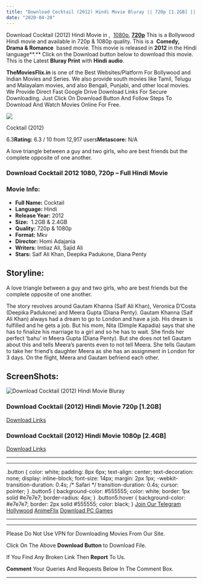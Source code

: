 ```yaml
---
title: "Download Cocktail (2012) Hindi Movie Bluray || 720p [1.2GB] || 1080p [2.4GB]"
date: "2020-04-28"
---
```


Download Cocktail (2012) Hindi Movie in ,  [1080p](https://1moviesflix.com/1080p-movies/), [**720p**](https://1moviesflix.com/720p-movies/) This is a Bollywood Hindi movie and available in 720p & 1080p quality. This is a  **Comedy, Drama & Romance**  based movie. This movie is released in **2012** in the Hindi language**.** Click on the Download button below to download this movie. This is the Latest **Bluray Print** with **Hindi audio**.

**TheMoviesFlix.in** is one of the Best Websites/Platform For Bollywood and Indian Movies and Series. We also provide south movies like Tamil, Telugu and Malayalam movies, and also Bengali, Punjabi, and other local movies. We Provide Direct Fast Google Drive Download Links For Secure Downloading. Just Click On Download Button And Follow Steps To Download And Watch Movies Online For Free.

[![](https://m.media-amazon.com/images/M/MV5BMjYyY2U2MjUtNTdkYS00ZjM5LTllNTUtYWFkZGVhYWU1YjEzL2ltYWdlL2ltYWdlXkEyXkFqcGdeQXVyNjQ2MjQ5NzM@._V1_SX300.jpg)](https://www.imdb.com/title/tt2168910/ "Cocktail")

Cocktail (2012)

6.3**Rating:** 6.3 / 10 from 12,917 users**Metascore:** N/A

A love triangle between a guy and two girls, who are best friends but the complete opposite of one another.

### Download Cocktail 2012 1080, 720p – Full Hindi Movie

### Movie Info:

- **Full Name:** Cocktail
- **Language:** Hindi
- **Release Year:** 2012
- **Size:**  1.2GB & 2.4GB
- **Quality:** 720p & 1080p
- **Format:** Mkv
- **Director:** Homi Adajania
- **Writers**: Imtiaz Ali, Sajid Ali
- **Stars:** Saif Ali Khan, Deepika Padukone, Diana Penty

## Storyline:

A love triangle between a guy and two girls, who are best friends but the complete opposite of one another.

The story revolves around Gautam Khanna (Saif Ali Khan), Veronica D’Costa (Deepika Padukone) and Meera Gupta (Diana Penty). Gautam Khanna (Saif Ali Khan) always had a dream to go to London and have a job. His dream is fulfilled and he gets a job. But his mom, Nita (Dimple Kapadia) says that she has to finalize his marriage to a girl and so he has to wait. She finds her perfect ‘bahu’ in Meera Gupta (Diana Penty). But she does not tell Gautam about this and tells Meera’s parents even to not tell Meera. She tells Gautam to take her friend’s daughter Meera as she has an assignment in London for 3 days. On the flight, Meera and Gautam befriend each other.

## ScreenShots:

![Download Cocktail (2012) Hindi Movie Bluray](https://i.imgur.com/qzqRlKl.jpg)

### Download Cocktail (2012) Hindi Movie 720p \[1.2GB\]

[Download Links](https://1moviesflix.com?a270777880=S1FmNnlCdDl4c0lwV2ViVzRVL3FEbUw2Wm5Qc2ZMNzlDb0s5R3V2S1hMc3JsT0s4OWQ2NlhrUk9KVWJIR09LeFhjL3Y3NDlQUTBoUTZCaWxLaW4rd1NkVXJJVjc0YXVHNlBSNHRDa3pBNnc9)

### Download Cocktail (2012) Hindi Movie 1080p \[2.4GB\] 

[Download Links](https://1moviesflix.com?a270777880=S1FmNnlCdDl4c0lwV2ViVzRVL3FEbUw2Wm5Qc2ZMNzlDb0s5R3V2S1hMc3JsT0s4OWQ2NlhrUk9KVWJIR09LeGJwMGViQitGUUxabnJoQXI1eC8za2N5bGczTXlGVzJwRTlWSkVJNUhqMjg9)

* * *

* * *

.button { color: white; padding: 8px 6px; text-align: center; text-decoration: none; display: inline-block; font-size: 14px; margin: 2px 1px; -webkit-transition-duration: 0.4s; /\* Safari \*/ transition-duration: 0.4s; cursor: pointer; } .button5 { background-color: #555555; color: white; border: 1px solid #e7e7e7; border-radius: 4px; } .button5:hover { background-color: #e7e7e7; border: 2px solid #555555; color: black; } [Join Our Telegram](http://gdrivepro.xyz/join.php) [Hollywood](https://moviesverse.com/) [AnimeFlix](https://animeflix.in/) [Download PC Games](https://gamesflix.net/)  

* * *

* * *

  

Please Do Not Use VPN for Downloading Movies From Our Site.

Click On The Above **Download Button** to Download File.

If You Find Any Broken Link Then **Report** To Us.

**Comment** Your Queries And Requests Below In The Comment Box.

* * *
